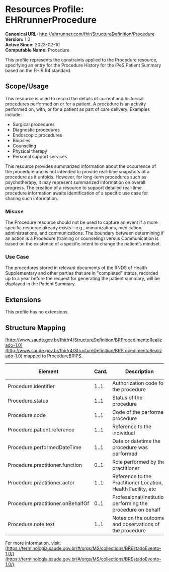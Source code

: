 # Resources Profile: EHRrunnerProcedure

**Canonical URL:** http://ehrrunner.com/fhir/StructureDefinition/Procedure  
**Version:** 1.0  
**Active Since:** 2023-02-10  
**Computable Name:** Procedure

This profile represents the constraints applied to the Procedure resource, specifying an entry for the Procedure History for the iPeS Patient Summary based on the FHIR R4 standard.

## Scope/Usage

This resource is used to record the details of current and historical procedures performed on or for a patient. A procedure is an activity performed on, with, or for a patient as part of care delivery. Examples include:

- Surgical procedures
- Diagnostic procedures
- Endoscopic procedures
- Biopsies
- Counseling
- Physical therapy
- Personal support services

This resource provides summarized information about the occurrence of the procedure and is not intended to provide real-time snapshots of a procedure as it unfolds. However, for long-term procedures such as psychotherapy, it may represent summarized information on overall progress. The creation of a resource to support detailed real-time procedure information awaits identification of a specific use case for sharing such information.

### Misuse

The Procedure resource should not be used to capture an event if a more specific resource already exists—e.g., immunizations, medication administrations, and communications. The boundary between determining if an action is a Procedure (training or counseling) versus Communication is based on the existence of a specific intent to change the patient’s mindset.

### Use Case

The procedures stored in relevant documents of the RNDS of Health Supplementary and other parties that are in "completed" status, recorded up to a year before the request for generating the patient summary, will be displayed in the Patient Summary.

## Extensions

This profile has no extensions.

## Structure Mapping

[http://www.saude.gov.br/fhir/r4/StructureDefinition/BRProcedimentoRealizado-1.0](http://www.saude.gov.br/fhir/r4/StructureDefinition/BRProcedimentoRealizado-1.0) mapped to ProcedureBRIPS.

| **Element**                         | **Card.** | **Description**                                             | **Domain**                            | **Mapping (FHIRPath)**     | **Note** |
|-------------------------------------|-----------|-------------------------------------------------------------|---------------------------------------|----------------------------|----------|
| Procedure.identifier                | 1..1      | Authorization code for the procedure                         | BRTipoIdentificadorProcedimento-1.0   | Fixed at ‘AUTH’             |          |
| Procedure.status                    | 1..1      | Status of the procedure                                      | BREstadoEvento-1.0                   |                            |          |
| Procedure.code                      | 1..1      | Code of the performed procedure                              | BRProcedimentosNacionais-1.0          |                            |          |
| Procedure.patient.reference         | 1..1      | Reference to the individual                                  | Reference:Patient                    |                            |          |
| Procedure.performedDateTime         | 1..1      | Date or datetime the procedure was performed                 |                                       |                            |          |
| Procedure.practitioner.function     | 0..1      | Role performed by the practitioner                           | BROcupacao-1.0                       |                            |          |
| Procedure.practitioner.actor        | 1..1      | Reference to the Practitioner Location, Health Facility, etc |                                       |                            |          |
| Procedure.practitioner.onBehalfOf   | 0..1      | Professional/Institution performing the procedure on behalf  |                                       |                            |          |
| Procedure.note.text                 | 1..1      | Notes on the outcome and observations of the procedure       |                                       |                            |          |

For more information, visit: [https://terminologia.saude.gov.br/#/orgs/MS/collections/BREstadoEvento-1.0/](https://terminologia.saude.gov.br/#/orgs/MS/collections/BREstadoEvento-1.0/).
